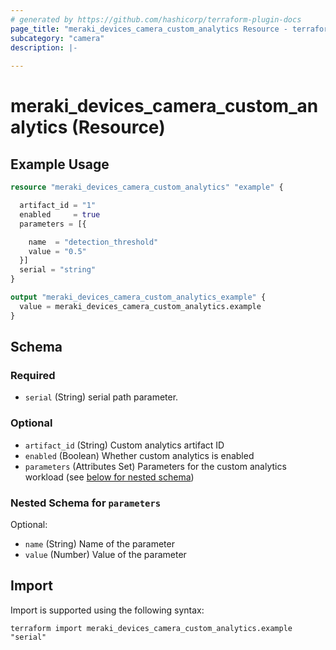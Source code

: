 ```yaml
---
# generated by https://github.com/hashicorp/terraform-plugin-docs
page_title: "meraki_devices_camera_custom_analytics Resource - terraform-provider-meraki"
subcategory: "camera"
description: |-
  
---
```


# meraki_devices_camera_custom_analytics (Resource)



## Example Usage

```terraform
resource "meraki_devices_camera_custom_analytics" "example" {

  artifact_id = "1"
  enabled     = true
  parameters = [{

    name  = "detection_threshold"
    value = "0.5"
  }]
  serial = "string"
}

output "meraki_devices_camera_custom_analytics_example" {
  value = meraki_devices_camera_custom_analytics.example
}
```

<!-- schema generated by tfplugindocs -->
## Schema

### Required

- `serial` (String) serial path parameter.

### Optional

- `artifact_id` (String) Custom analytics artifact ID
- `enabled` (Boolean) Whether custom analytics is enabled
- `parameters` (Attributes Set) Parameters for the custom analytics workload (see [below for nested schema](#nestedatt--parameters))

<a id="nestedatt--parameters"></a>
### Nested Schema for `parameters`

Optional:

- `name` (String) Name of the parameter
- `value` (Number) Value of the parameter

## Import

Import is supported using the following syntax:

```shell
terraform import meraki_devices_camera_custom_analytics.example "serial"
```
